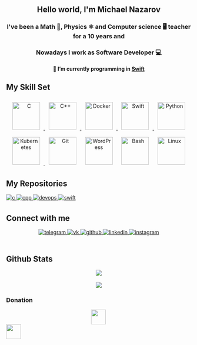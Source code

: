 ## <div align="center">Hello world, I'm Michael Nazarov</div>  

### <div align="center"> I've been a Math 📐, Physics ⚛️ and Computer science 🖥️ teacher for a 10 years and
</div>  

### <div align="center">Nowadays I work as Software Developer 💻</div>  
  
#### <div align="center">🔭 I’m currently programming in  [Swift](https://github.com/msnazarow-Swift)  

## My Skill Set  
<div align="center">  
<a href="https://github.com/msnazarow-c/" target="_blank">
<img style="margin: 10px" src="https://profilinator.rishav.dev/skills-assets/c-original.svg" alt="C" height="75"/>  
</a>
<a href="https://github.com/msnazarow-cpp" target="_blank">
<img style="margin: 10px" src="https://profilinator.rishav.dev/skills-assets/cplusplus-original.svg" alt="C++" height="75"/> 
</a>
<a href='https://github.com/msnazarow-devops' target="_blank">
<img style="margin: 10px" src="https://profilinator.rishav.dev/skills-assets/docker-original-wordmark.svg" alt="Docker" height="75" />  
</a>
<a href="https://github.com/msnazarow-swift" target="_blank">
<img style="margin: 10px" src="https://cdn-icons-png.flaticon.com/512/732/732250.png" alt="Swift" height="75" />  
</a>
<a href='https://github.com/msnazarow-python' target="_blank">
<img style="margin: 10px" src="https://profilinator.rishav.dev/skills-assets/python-original.svg" alt="Python" height="75" />  
</a>
<a href='https://github.com/msnazarow-devops' target="_blank">
<img style="margin: 10px" src="https://profilinator.rishav.dev/skills-assets/kubernetes-icon.svg" alt="Kubernetes" height="75" />
</a>
<img style="margin: 10px" src="https://profilinator.rishav.dev/skills-assets/git-scm-icon.svg" alt="Git" height="75" />  
<img style="margin: 10px" src="https://profilinator.rishav.dev/skills-assets/wordpress.png" alt="WordPress" height="75" />  
<img style="margin: 10px" src="https://bashlogo.com/img/symbol/png/monochrome_light.png" alt="Bash" height="75" />  
<img style="margin: 10px" src="https://profilinator.rishav.dev/skills-assets/linux-original.svg" alt="Linux" height="75" />  
</div>  

## My Repositories
<div align="left">
<a href="https://github.com/msnazarow-c/" target="_blank">
<img src=https://img.shields.io/badge/c-%2324292e.svg?&style=for-the-badge&logo=clang&logoColor=white alt=c style="margin-bottom: 5px;" />
</a>
 <a href="https://github.com/msnazarow-cpp" target="_blank">
<img src=https://img.shields.io/badge/c++-%2324292e.svg?&style=for-the-badge&logo=c++&logoColor=white alt=cpp style="margin-bottom: 5px;" />
</a>
<a href='https://github.com/msnazarow-devops' target="_blank">
<img src=https://img.shields.io/badge/devops-%2324292e.svg?&style=for-the-badge&logo=docker&logoColor=white alt=devops style="margin-bottom: 5px;" />
</a>
<a href="https://github.com/msnazarow-swift" target="_blank">
<img src=https://img.shields.io/badge/swift-%231E77B5.svg?&style=for-the-badge&logo=swift&logoColor=white alt=swift style="margin-bottom: 5px;" />
</a>
</div>  

## Connect with me  
<div align="center">
<a href="https://t.me/thegodofyours/" target="_blank">
<img src=https://img.shields.io/badge/telegram-%2324292e.svg?&style=for-the-badge&logo=telegram&logoColor=white alt=telegram style="margin-bottom: 5px;" />
</a>
 <a href="https://vk.com/nazarov_m_s/" target="_blank">
<img src=https://img.shields.io/badge/vk-%2324292e.svg?&style=for-the-badge&logo=vk&logoColor=white alt=vk style="margin-bottom: 5px;" />
</a>
 <a href="https://github.com/msnazarow" target="_blank">
<img src=https://img.shields.io/badge/github-%2324292e.svg?&style=for-the-badge&logo=github&logoColor=white alt=github style="margin-bottom: 5px;" />
</a>
<a href="https://linkedin.com/in/msnazarow" target="_blank">
<img src=https://img.shields.io/badge/linkedin-%2324292e.svg?&style=for-the-badge&logo=linkedin&logoColor=white alt=linkedin style="margin-bottom: 5px;" />
</a>
<a href="https://instagram.com/thegodofyours" target="_blank">
<img src=https://img.shields.io/badge/instagram-%2324292e.svg?&style=for-the-badge&logo=instagram&logoColor=white alt=instagram style="margin-bottom: 5px;" />
</a>  
</div>  

<br/>  


## Github Stats  
<div align="center"><img src="https://github-readme-stats.vercel.app/api?username=msnazarow&show_icons=true&count_private=true&hide_border=true" align="center" /></div>  

<br/>  

<div align="center">
<img src="https://komarev.com/ghpvc/?username=msnazarow&&style=flat-square" align="center" />
</div>  
  
### Donation

<div align="center">
            <a href="https://paypal.me/mihailnazar" target="_blank" style="display: inline-block;">
                <img
                    src="https://img.shields.io/badge/Donate-PayPal-blue.svg?style=flat-square" 
                    align="left"
                    width= auto height= 40
                />
            </a></div>
            <a href="https://www.buymeacoffee.com/msnazarow" target="_blank" style="display: inline-block;">
                <img
                    src="https://img.shields.io/badge/Donate-Buy%20Me%20A%20Coffee-orange.svg?style=flat-square" 
                    align="center"
                    width= auto height= 40
                />
            </a></div>
<br />
